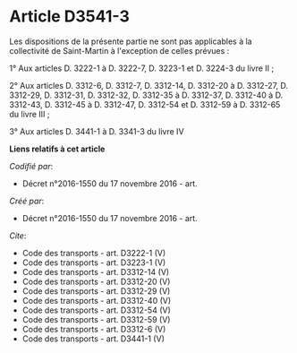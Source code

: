 # Article D3541-3

Les dispositions de la présente partie ne sont pas applicables à la collectivité de Saint-Martin à l'exception de celles
prévues : 

1° Aux articles D. 3222-1 à D. 3222-7, D. 3223-1 et D. 3224-3 du livre II ; 

2° Aux articles D. 3312-6, D. 3312-7, D. 3312-14, D. 3312-20 à D. 3312-27, D. 3312-29, D. 3312-31, D. 3312-32, D. 3312-35 à
D. 3312-37, D. 3312-40 à D. 3312-43, D. 3312-45 à D. 3312-47, D. 3312-54 et D. 3312-59 à D. 3312-65 du livre III ; 

3° Aux articles D. 3441-1 à D. 3341-3 du livre IV

**Liens relatifs à cet article**

_Codifié par_:

  - Décret n°2016-1550 du 17 novembre 2016 - art.

_Créé par_:

  - Décret n°2016-1550 du 17 novembre 2016 - art.

_Cite_:

  - Code des transports - art. D3222-1 (V)
  - Code des transports - art. D3223-1 (V)
  - Code des transports - art. D3312-14 (V)
  - Code des transports - art. D3312-20 (V)
  - Code des transports - art. D3312-29 (V)
  - Code des transports - art. D3312-40 (V)
  - Code des transports - art. D3312-54 (V)
  - Code des transports - art. D3312-59 (V)
  - Code des transports - art. D3312-6 (V)
  - Code des transports - art. D3441-1 (V)
